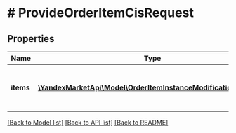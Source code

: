 # # ProvideOrderItemCisRequest

## Properties

Name | Type | Description | Notes
------------ | ------------- | ------------- | -------------
**items** | [**\YandexMarketApi\Model\OrderItemInstanceModificationCisDTO[]**](OrderItemInstanceModificationCisDTO.md) | Собственно список позиций, требующих маркировки. |

[[Back to Model list]](../../README.md#models) [[Back to API list]](../../README.md#endpoints) [[Back to README]](../../README.md)
